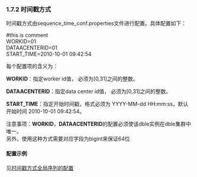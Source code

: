 ### 1.7.2 时间戳方式  
时间戳方式由sequence\_time\_conf.properties文件进行配置。具体配置如下：

\#this is comment  
WORKID=01  
DATAACENTERID=01  
START_TIME=2010-10-01 09:42:54

每个配置项的含义为：

**WORKID**：指定worker id值， 必须为[0,31]之间的整数。

**DATAACENTERID**：指定data center id值， 必须为[0,31]之间的整数。

**START_TIME**：指定开始时间戳，格式必须为 YYYY-MM-dd HH:mm:ss，默认开始时间 2010-10-01 09:42:54。

注意事项：**WORKID**，**DATAACENTERID**的配置必须使该dble实例在dble集群中唯一。  
另外，使用这种方式需要对应字段为bigint来保证64位

#### 配置示例
见[时间戳方式全局序列的配置](../../8.Configuration_samples/8.1_timestamp_sequence_table.md)

